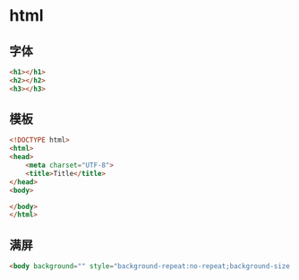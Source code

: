 # html
## 字体
```html
<h1></h1>
<h2></h2>
<h3></h3>
```
## 模板
```html
<!DOCTYPE html>
<html>
<head>
    <meta charset="UTF-8">
    <title>Title</title>
</head>
<body>

</body>
</html>
```
## 满屏
```html
<body background="" style="background-repeat:no-repeat;background-size:100% 100% ; background-attachment:fixed">
```
